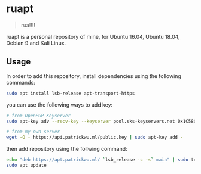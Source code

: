 # ruapt

> rua!!!!

ruapt is a personal repository of mine, for Ubuntu 16.04, Ubuntu 18.04, Debian 9 and Kali Linux.

## Usage

In order to add this repository, install dependencies using the following commands:

```bash
sudo apt install lsb-release apt-transport-https
```

you can use the following ways to add key:

```bash
# from OpenPGP Keyserver
sudo apt-key adv --recv-key --keyserver pool.sks-keyservers.net 0x1C58C28D

# from my own server
wget -O - https://api.patrickwu.ml/public.key | sudo apt-key add -
```

then add repository using the follwing command:
 
```bash
echo "deb https://apt.patrickwu.ml/ `lsb_release -c -s` main" | sudo tee -a /etc/apt/sources.list 
sudo apt update
```
